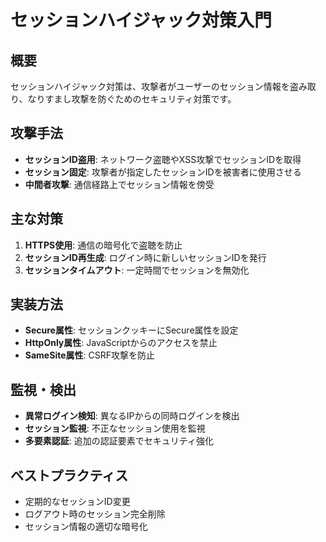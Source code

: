# セッションハイジャック対策入門

## 概要
セッションハイジャック対策は、攻撃者がユーザーのセッション情報を盗み取り、なりすまし攻撃を防ぐためのセキュリティ対策です。

## 攻撃手法
- **セッションID盗用**: ネットワーク盗聴やXSS攻撃でセッションIDを取得
- **セッション固定**: 攻撃者が指定したセッションIDを被害者に使用させる
- **中間者攻撃**: 通信経路上でセッション情報を傍受

## 主な対策
1. **HTTPS使用**: 通信の暗号化で盗聴を防止
2. **セッションID再生成**: ログイン時に新しいセッションIDを発行
3. **セッションタイムアウト**: 一定時間でセッションを無効化

## 実装方法
- **Secure属性**: セッションクッキーにSecure属性を設定
- **HttpOnly属性**: JavaScriptからのアクセスを禁止
- **SameSite属性**: CSRF攻撃を防止

## 監視・検出
- **異常ログイン検知**: 異なるIPからの同時ログインを検出
- **セッション監視**: 不正なセッション使用を監視
- **多要素認証**: 追加の認証要素でセキュリティ強化

## ベストプラクティス
- 定期的なセッションID変更
- ログアウト時のセッション完全削除
- セッション情報の適切な暗号化
